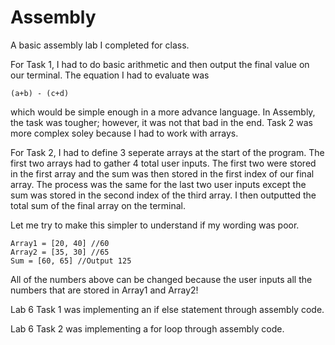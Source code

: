 # Assembly
A basic assembly lab I completed for class. 

For Task 1, I had to do basic arithmetic and then output the final value on our terminal. The equation I had to evaluate was 

```
(a+b) - (c+d) 
```

which would be simple enough in a more advance language. In Assembly, the task was tougher; however, it was not that bad in 
the end. Task 2 was more complex soley because I had to work with arrays.

For Task 2, I had to define 3 seperate arrays at the start of the program. The first two arrays had to gather 4 total user inputs. The first two were stored in the first array and the sum was then stored in the first index of our final 
array. The process was the same for the last two user inputs except the sum was stored in the second index of the third array. I then outputted the total sum of the final array on the terminal. 

Let me try to make this simpler to understand if my wording was poor.

```
Array1 = [20, 40] //60
Array2 = [35, 30] //65
Sum = [60, 65] //Output 125
```

All of the numbers above can be changed because the user inputs all the numbers that are stored in Array1 and Array2!

Lab 6 Task 1 was implementing an if else statement through assembly code.

Lab 6 Task 2 was implementing a for loop through assembly code.
